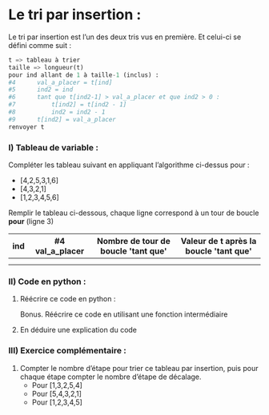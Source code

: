 # Le tri par insertion :

Le tri par insertion est l’un des deux tris vus en première. Et celui-ci se défini comme suit :

```python
t => tableau à trier
taille => longueur(t)
pour ind allant de 1 à taille-1 (inclus) : 
#4		val_a_placer = t[ind]
#5		ind2 = ind
#6		tant que t[ind2-1] > val_a_placer et que ind2 > 0 :
#7			t[ind2] = t[ind2 - 1]
#8			ind2 = ind2 - 1
#9		t[ind2] = val_a_placer
renvoyer t
```

### I) Tableau de variable :

Compléter les tableau suivant en appliquant l’algorithme ci-dessus pour :

- [4,2,5,3,1,6]
- [4,3,2,1]
- [1,2,3,4,5,6]

Remplir le tableau ci-dessous, chaque ligne correspond à un tour de boucle **pour** (ligne 3)

| ind | #4 val_a_placer | Nombre de tour de boucle 'tant que' | Valeur de t après la boucle 'tant que' |
| --- | --- | --- | --- |
|  |  |  |  |
|  |  |  |  |

### II) Code en python :

1) Réécrire ce code en python :

   Bonus. Réécrire ce code en utilisant une fonction intermédiaire

2. En déduire une explication du code

### III) Exercice complémentaire :

1. Compter le nombre d’étape pour trier ce tableau par insertion, puis pour chaque étape compter le nombre d’étape de décalage.
    - Pour [1,3,2,5,4]
    - Pour [5,4,3,2,1]
    - Pour  [1,2,3,4,5]